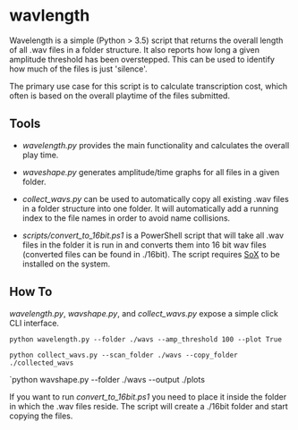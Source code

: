 # wavlength
Wavelength is a simple (Python > 3.5) script that returns the overall length of all .wav files in a folder structure.
It also reports how long a given amplitude threshold has been overstepped. This can be used to identify
how much of the files is just 'silence'.

The primary use case for this script is to calculate transcription cost, which often is
based on the overall playtime of the files submitted.

## Tools
- *wavelength.py* provides the main functionality and calculates the overall play time.

- *waveshape.py* generates amplitude/time graphs for all files in a given folder.

- *collect_wavs.py* can be used to automatically copy all existing .wav files in a folder structure into one folder.
It will automatically add a running index to the file names in order to avoid name collisions.

- *scripts/convert_to_16bit.ps1* is a PowerShell script that will take all .wav files in the folder it is run in and
converts them into 16 bit wav files (converted files can be found in ./16bit). The script requires [SoX](http://sox.sourceforge.net) to be installed on the system.

## How To
*wavelength.py*, *wavshape.py*, and *collect_wavs.py* expose a simple click CLI interface.

`python wavelength.py --folder ./wavs --amp_threshold 100 --plot True`

`python collect_wavs.py --scan_folder ./wavs --copy_folder ./collected_wavs`

`python wavshape.py --folder ./wavs --output ./plots

If you want to run *convert_to_16bit.ps1* you need to place it inside the folder in which the .wav files reside. The script will create a ./16bit folder and start copying the files.
